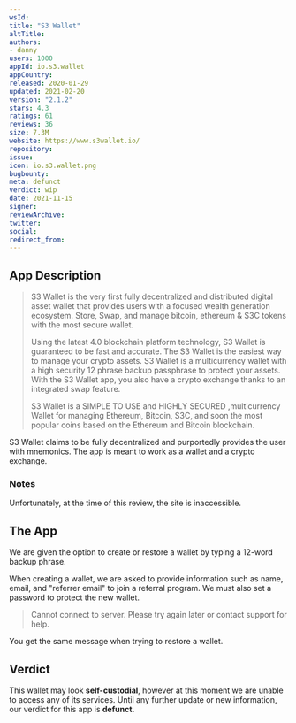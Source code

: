 ```yaml
---
wsId: 
title: "S3 Wallet"
altTitle: 
authors:
- danny
users: 1000
appId: io.s3.wallet
appCountry: 
released: 2020-01-29
updated: 2021-02-20
version: "2.1.2"
stars: 4.3
ratings: 61
reviews: 36
size: 7.3M
website: https://www.s3wallet.io/
repository: 
issue: 
icon: io.s3.wallet.png
bugbounty: 
meta: defunct
verdict: wip
date: 2021-11-15
signer: 
reviewArchive:
twitter: 
social:
redirect_from:
---
```


## App Description

> S3 Wallet is the very first fully decentralized and distributed digital asset wallet that provides users with a focused wealth generation ecosystem. Store, Swap, and manage bitcoin, ethereum & S3C tokens with the most secure wallet.
>
> Using the latest 4.0 blockchain platform technology, S3 Wallet is guaranteed to be fast and accurate. The S3 Wallet is the easiest way to manage your crypto assets. S3 Wallet is a multicurrency wallet with a high security 12 phrase backup passphrase to protect your assets. With the S3 Wallet app, you also have a crypto exchange thanks to an integrated swap feature.
>
> S3 Wallet is a SIMPLE TO USE and HIGHLY SECURED ,multicurrency Wallet for managing Ethereum, Bitcoin, S3C, and soon the most popular coins based on the Ethereum and Bitcoin blockchain.

S3 Wallet claims to be fully decentralized and purportedly provides the user with mnemonics. The app is meant to work as a wallet and a crypto exchange.

### Notes

Unfortunately, at the time of this review, the site is inaccessible.

## The App

We are given the option to create or restore a wallet by typing a 12-word backup phrase.

When creating a wallet, we are asked to provide information such as name, email, and "referrer email" to join a referral program. We must also set a password to protect the new wallet.

> Cannot connect to server. Please try again later or contact support for help.

You get the same message when trying to restore a wallet.

## Verdict

This wallet may look **self-custodial**, however at this moment we are unable to access any of its services. Until any further update or new information, our verdict for this app is **defunct.**
